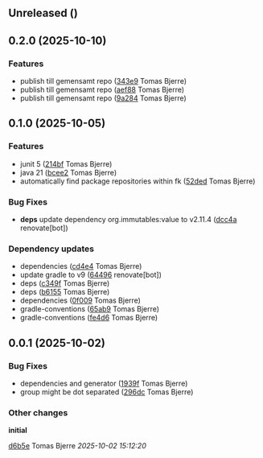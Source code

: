 ## Unreleased ()

## 0.2.0 (2025-10-10)

### Features

-  publish till gemensamt repo ([343e9](https://github.com/Forsakringskassan/template-jar-api-generate/commit/343e98eefe480f6) Tomas Bjerre)  
-  publish till gemensamt repo ([aef88](https://github.com/Forsakringskassan/template-jar-api-generate/commit/aef8816e4e1f4f9) Tomas Bjerre)  
-  publish till gemensamt repo ([9a284](https://github.com/Forsakringskassan/template-jar-api-generate/commit/9a28415e9f01d89) Tomas Bjerre)  

## 0.1.0 (2025-10-05)

### Features

-  junit 5 ([214bf](https://github.com/Forsakringskassan/template-jar-api-generate/commit/214bf75d30e9ec8) Tomas Bjerre)  
-  java 21 ([bcee2](https://github.com/Forsakringskassan/template-jar-api-generate/commit/bcee24df59fbc2e) Tomas Bjerre)  
-  automatically find package repositories within fk ([52ded](https://github.com/Forsakringskassan/template-jar-api-generate/commit/52ded58958afa9a) Tomas Bjerre)  

### Bug Fixes

-  **deps**  update dependency org.immutables:value to v2.11.4 ([dcc4a](https://github.com/Forsakringskassan/template-jar-api-generate/commit/dcc4af284b49863) renovate[bot])  

### Dependency updates

- dependencies ([cd4e4](https://github.com/Forsakringskassan/template-jar-api-generate/commit/cd4e447d9f46d39) Tomas Bjerre)  
- update gradle to v9 ([64496](https://github.com/Forsakringskassan/template-jar-api-generate/commit/644966cc9a8ef05) renovate[bot])  
- deps ([c349f](https://github.com/Forsakringskassan/template-jar-api-generate/commit/c349f949c9a5b3e) Tomas Bjerre)  
- deps ([b6155](https://github.com/Forsakringskassan/template-jar-api-generate/commit/b6155430012bafe) Tomas Bjerre)  
- dependencies ([0f009](https://github.com/Forsakringskassan/template-jar-api-generate/commit/0f009b358cc4a95) Tomas Bjerre)  
- gradle-conventions ([65ab9](https://github.com/Forsakringskassan/template-jar-api-generate/commit/65ab9fcfb229e4a) Tomas Bjerre)  
- gradle-conventions ([fe4d6](https://github.com/Forsakringskassan/template-jar-api-generate/commit/fe4d64f34de9445) Tomas Bjerre)  
## 0.0.1 (2025-10-02)

### Bug Fixes

-  dependencies and generator ([1939f](https://github.com/Forsakringskassan/template-jar-api-generate/commit/1939f7a5d783e6c) Tomas Bjerre)  
-  group might be dot separated ([296dc](https://github.com/Forsakringskassan/template-jar-api-generate/commit/296dcd04828c1d2) Tomas Bjerre)  

### Other changes

**initial**


[d6b5e](https://github.com/Forsakringskassan/template-jar-api-generate/commit/d6b5e3a75a73b96) Tomas Bjerre *2025-10-02 15:12:20*



